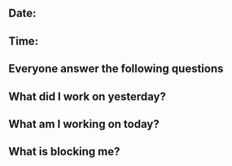 ## Date: 
## Time:
## Everyone answer the following questions

## What did I work on yesterday?

## What am I working on today?

## What is blocking me?

